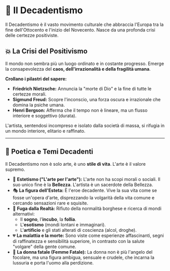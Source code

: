 # 🥀 Il Decadentismo

Il Decadentismo è il vasto movimento culturale che abbraccia l'Europa tra la fine dell'Ottocento e l'inizio del Novecento. Nasce da una profonda crisi delle certezze positiviste.

## 💥 La Crisi del Positivismo

Il mondo non sembra più un luogo ordinato e in costante progresso. Emerge la consapevolezza del **caos, dell'irrazionalità e della fragilità umana**.

**Crollano i pilastri del sapere:**
*   **Friedrich Nietzsche:** Annuncia la "morte di Dio" e la fine di tutte le certezze morali.
*   **Sigmund Freud:** Scopre l'inconscio, una forza oscura e irrazionale che domina la psiche umana.
*   **Henri Bergson:** Afferma che il tempo non è lineare, ma un flusso interiore e soggettivo (durata).

L'artista, sentendosi incompreso e isolato dalla società di massa, si rifugia in un mondo interiore, elitario e raffinato.

---

## 🎨 Poetica e Temi Decadenti

Il Decadentismo non è solo arte, è uno **stile di vita**. L'arte è il valore supremo.

*   👑 **Estetismo ("L'arte per l'arte"):** L'arte non ha scopi morali o sociali. Il suo unico fine è la **Bellezza**. L'artista è un sacerdote della Bellezza.
*   🎭 **La figura dell'Esteta:** È l'eroe decadente. Vive la sua vita come se fosse un'opera d'arte, disprezzando la volgarità della vita comune e cercando sensazioni rare e squisite.
*   🌙 **Fuga dalla Realtà:** Rifiuto della normalità borghese e ricerca di mondi alternativi:
    *   Il **sogno**, l'**incubo**, la **follia**.
    *   L'**esotismo** (mondi lontani e immaginari).
    *   L'**artificio** e gli stati alterati di coscienza (alcol, droghe).
*   💔 **La malattia e la morte:** Sono viste come esperienze affascinanti, segni di raffinatezza e sensibilità superiore, in contrasto con la salute "volgare" della gente comune.
*   💃 **La donna fatale (Femme Fatale):** La donna non è più l'angelo del focolare, ma una figura ambigua, sensuale e crudele, che incarna la lussuria e porta l'uomo alla perdizione.
